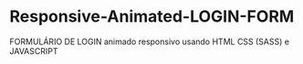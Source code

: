 # Responsive-Animated-LOGIN-FORM

FORMULÁRIO DE LOGIN animado responsivo usando HTML CSS (SASS) e JAVASCRIPT
